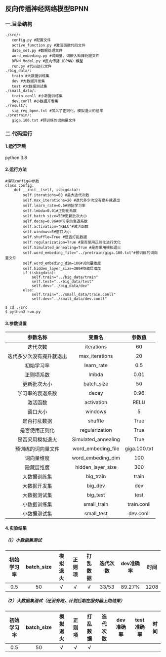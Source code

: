 ## 反向传播神经网络模型BPNN

### 一.目录结构

```
./src/:
   config.py #配置文件
   active_function.py #激活函数代码文件
   date_set.py #数据处理文件
   word_embeding.py #词向量、词嵌入矩阵处理文件
   BPNN_Model.py #反向传播（BPNN）模型
   run.py #代码运行文件
./big_data/:
   train #大数据训练集
   dev #大数据开发集
   test #大数据测试集
./small_data/:
   train.conll #小数据训练集
   dev.conll #小数据开发集
./result/:
   sig_reg_bpnn.txt #加入了正则化，模拟退火的结果
./pretrain/:
   giga.100.txt #预训练的词向量文件
```

### 二.代码运行

#### 1.运行环境

python 3.8

#### 2.运行方法

```
#编辑config中参数
class config:
    def __init__(self, isbigdata):
        self.iterations=60 #最大迭代次数
        self.max_iterations=20 #迭代多少次没有提升就退出
        self.learn_rate=0.5#初始学习率
        self.lmbda=0.01#正则化系数
        self.batch_size=50#更新批次大小
        self.decay=0.96#学习率的衰退系数
        self.activation="RELU"#激活函数
        self.windows=5#窗口大小
        self.shuffle=True #是否打乱数据
        self.regularization=True #是否使用正则化进行优化
        self.Simulated_annealing=True #是否采用模拟退火
        self.word_embeding_file="../pretrain/giga.100.txt"#预训练的词向量文件
        self.word_embeding_dim=100#词向量维度
        self.hidden_layer_size=300#隐藏层维度
        if (isbigdata):
            self.train="../big_data/train"
            self.test="../big_data/test"
            self.dev="../big_data/dev"
        else:
            self.train="../small_data/train.conll"
            self.dev="../small_data/dev.conll"
```

```
$ cd ./src
$ python3 run.py
```

#### 3.参数设置

|         参数名称         |       变量名        |    参数值    |
| :----------------------: | :-----------------: | :----------: |
|         迭代次数         |     iterations      |      60      |
| 迭代多少次没有提升就退出 |   max_iterations    |      20      |
|        初始学习率        |     learn_rate      |     0.5      |
|        正则项系数        |        lmbda        |     0.01     |
|       更新批次大小       |     batch_size      |      50      |
|     学习率的衰退系数     |        decay        |     0.96     |
|         激活函数         |     activation      |     RELU     |
|         窗口大小         |       windows       |      5       |
|       是否打乱数据       |       shuffle       |     True     |
|      是否使用正则化      |   regularization    |     True     |
|     是否采用模拟退火     | Simulated_annealing |     True     |
|    预训练的词向量文件    | word_embeding_file  | giga.100.txt |
|        词向量维度        |  word_embeding_dim  |     100      |
|        隐藏层维度        |  hidden_layer_size  |     300      |
|       大数据训练集       |      big_train      |    train     |
|       大数据开发集       |       big_dev       |     dev      |
|       大数据测试集       |      big_test       |     test     |
|       小数据训练集       |     small_train     | train.conll  |
|       小数据测试集       |     small_test      |  dev.conll   |

#### 4.实验结果

##### （1）小数据集测试

| 初始学习率 | batch_size | 模拟退火 | 正则项 | 打乱数据 | 迭代次数 | dev准确率 | 时间 |
| :--------: | :--------: | :------: | :----: | :------: | :------: | :-------: | :--: |
|    0.5     |     50     |    √     |   √    |    √     |  33/53   |  89.27%   | 1208 |

##### （2）大数据集测试（还没有跑，计划后期在服务器上跑结果）

| 初始学习率 | batch_size | 模拟退火 | 正则项 | 打乱数据 | 迭代次数 | dev准确率 | test准确率 | 时间 |
| :--------: | :--------: | :------: | :----: | :------: | :------: | :-------: | :--------: | :--: |
|    0.5     |     50     |    √     |   √    |    √     |          |           |            |      |